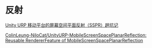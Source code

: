 # 反射

[Unity URP 移动平台的屏幕空间平面反射（SSPR）趟坑记](https://zhuanlan.zhihu.com/p/150890059)

[ColinLeung-NiloCat/UnityURP-MobileScreenSpacePlanarReflection: Reusable RendererFeature of MobileScreenSpacePlanarReflection](https://github.com/ColinLeung-NiloCat/UnityURP-MobileScreenSpacePlanarReflection)